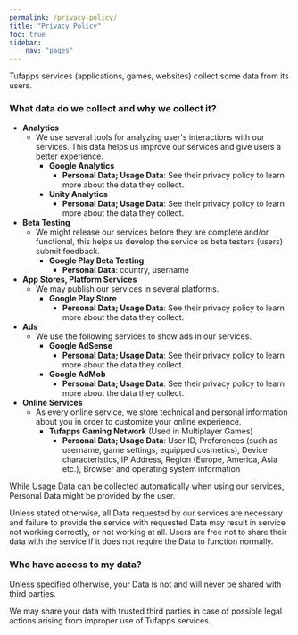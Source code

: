```yaml
---
permalink: /privacy-policy/
title: "Privacy Policy"
toc: true
sidebar:
    nav: "pages"
---
```


Tufapps services (applications, games, websites) collect some data from its users.

### What data do we collect and why we collect it?

* **Analytics**
    * We use several tools for analyzing user's interactions with our services.
    This data helps us improve our services and give users a better experience.
        * **Google Analytics**
            * **Personal Data; Usage Data**: See their privacy policy to learn more about the data they collect.
        * **Unity Analytics**
            * **Personal Data; Usage Data**: See their privacy policy to learn more about the data they collect.
* **Beta Testing**
    * We might release our services before they are complete and/or functional,
    this helps us develop the service as beta testers (users) submit feedback.
        * **Google Play Beta Testing**
            * **Personal Data**: country, username
* **App Stores, Platform Services**
    * We may publish our services in several platforms.
        * **Google Play Store**
            * **Personal Data; Usage Data**: See their privacy policy to learn more about the data they collect.
* **Ads**
    * We use the following services to show ads in our services.
        * **Google AdSense**
            * **Personal Data; Usage Data**: See their privacy policy to learn more about the data they collect.
        * **Google AdMob**
            * **Personal Data; Usage Data**: See their privacy policy to learn more about the data they collect.
* **Online Services**
    * As every online service, we store technical and personal information about you
    in order to customize your online experience.
        * **Tufapps Gaming Network** (Used in Multiplayer Games)
            * **Personal Data; Usage Data**: User ID, Preferences
            (such as username, game settings, equipped cosmetics), 
            Device characteristics, IP Address, Region
            (Europe, America, Asia etc.), Browser and operating system information
            

While Usage Data can be collected automatically when using our services, Personal
Data might be provided by the user.

Unless stated otherwise, all Data requested by our services are necessary and failure
to provide the service with requested Data may result in service not working correctly,
or not working at all. Users are free not to share their data with the service if
it does not require the Data to function normally.

### Who have access to my data?
Unless specified otherwise, your Data is not and will never be shared with third parties.

We may share your data with trusted third parties in case of possible legal actions arising
from improper use of Tufapps services.
